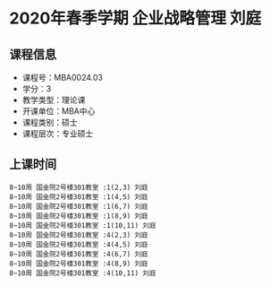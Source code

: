 # 2020年春季学期 企业战略管理 刘庭






## 课程信息

- 课程号：MBA0024.03
- 学分：3
- 教学类型：理论课
- 开课单位：MBA中心
- 课程类别：硕士
- 课程层次：专业硕士

## 上课时间

```
8~10周 国金院2号楼301教室 :1(2,3) 刘庭
8~10周 国金院2号楼301教室 :1(4,5) 刘庭
8~10周 国金院2号楼301教室 :1(6,7) 刘庭
8~10周 国金院2号楼301教室 :1(8,9) 刘庭
8~10周 国金院2号楼301教室 :1(10,11) 刘庭
8~10周 国金院2号楼301教室 :4(2,3) 刘庭
8~10周 国金院2号楼301教室 :4(4,5) 刘庭
8~10周 国金院2号楼301教室 :4(6,7) 刘庭
8~10周 国金院2号楼301教室 :4(8,9) 刘庭
8~10周 国金院2号楼301教室 :4(10,11) 刘庭
```

